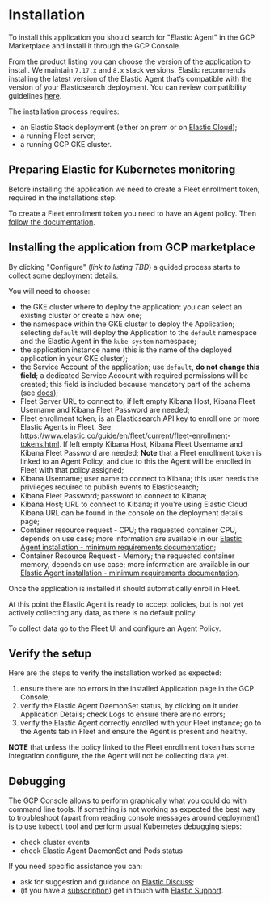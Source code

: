 # Installation

To install this application you should search for "Elastic Agent" in the GCP Marketplace and install it through the GCP Console.

From the product listing you can choose the version of the application to install.
We maintain `7.17.x` and `8.x` stack versions.
Elastic recommends installing the latest version of the Elastic Agent that’s compatible with the version of your Elasticsearch deployment.
You can review compatibility guidelines [here][1].

The installation process requires:
- an Elastic Stack deployment (either on prem or on [Elastic Cloud](https://www.elastic.co/cloud/));
- a running Fleet server;
- a running GCP GKE cluster.

## Preparing Elastic for Kubernetes monitoring

Before installing the application we need to create a Fleet enrollment token, required in the installations step.

To create a Fleet enrollment token you need to have an Agent policy. Then [follow the documentation][4].

## Installing the application from GCP marketplace

By clicking "Configure" (_link to listing TBD_) a guided process starts to collect some deployment details.

You will need to choose:
- the GKE cluster where to deploy the application: you can select an existing cluster or create a new one;
- the namespace within the GKE cluster to deploy the Application; selecting `default` will deploy the Application to the `default` namespace and the Elastic Agent in the `kube-system` namespace;
- the application instance name (this is the name of the deployed application in your GKE cluster);
- the Service Account of the application; use `default`, **do not change this field**; a dedicated Service Account with required permissions will be created; this field is included because mandatory part of the schema (see [docs][3]);
- Fleet Server URL to connect to; if left empty Kibana Host, Kibana Fleet Username and Kibana Fleet Password are needed;
- Fleet enrollment token; is an Elasticsearch API key to enroll one or more Elastic Agents in Fleet. See: https://www.elastic.co/guide/en/fleet/current/fleet-enrollment-tokens.html. If left empty Kibana Host, Kibana Fleet Username and Kibana Fleet Password are needed;
**Note** that a Fleet enrollment token is linked to an Agent Policy, and due to this the Agent will be enrolled in Fleet with that policy assigned;
- Kibana Username; user name to connect to Kibana; this user needs the privileges required to publish events to Elasticsearch;
- Kibana Fleet Password; password to connect to Kibana;
- Kibana Host; URL to connect to Kibana; if you're using Elastic Cloud Kibana URL can be found in the console on the deployment details page;
- Container resource request - CPU; the requested container CPU, depends on use case; more information are available in our [Elastic Agent installation - minimum requirements documentation][2];
- Container Resource Request - Memory; the requested container memory, depends on use case; more information are available in our [Elastic Agent installation - minimum requirements documentation][2].

Once the application is installed it should automatically enroll in Fleet. 

At this point the Elastic Agent is ready to accept policies, but is not yet actively collecting any data, as there is no default policy.

To collect data go to the Fleet UI and configure an Agent Policy.

## Verify the setup

Here are the steps to verify the installation worked as expected:
1. ensure there are no errors in the installed Application page in the GCP Console;
2. verify the Elastic Agent DaemonSet status, by clicking on it under Application Details; check Logs to ensure there are no errors;
3. verify the Elastic Agent correctly enrolled with your Fleet instance; go to the Agents tab in Fleet and ensure the Agent is present and healthy.

**NOTE** that unless the policy linked to the Fleet enrollment token has some integration configure, the the Agent will not be collecting data yet.

## Debugging

The GCP Console allows to perform graphically what you could do with command line tools. If something is not working as expected the best way to troubleshoot (apart from reading console messages around deployment) is to use `kubectl` tool and perform usual Kubernetes debugging steps:
- check cluster events
- check Elastic Agent DaemonSet and Pods status

If you need specific assistance you can:
- ask for suggestion and guidance on [Elastic Discuss](https://discuss.elastic.co/);
- (if you have a [subscription](https://www.elastic.co/subscriptions)) get in touch with [Elastic Support](https://support.elastic.co/).


[1]: https://www.elastic.co/support/matrix#matrix_compatibility
[2]: https://www.elastic.co/guide/en/fleet/current/elastic-agent-installation.html#_minimum_requirements
[3]: https://github.com/GoogleCloudPlatform/marketplace-k8s-app-tools/blob/master/docs/schema.md?rgh-link-date=2022-08-23T11%3A04%3A33Z#type-service_account
[4]: https://www.elastic.co/guide/en/fleet/master/fleet-enrollment-tokens.html#create-fleet-enrollment-tokens